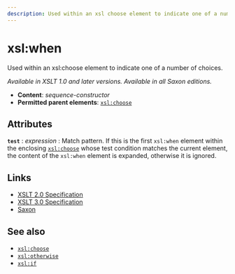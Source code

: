 ```yaml
---
description: Used within an xsl choose element to indicate one of a number of choices
---
```


# xsl:when

Used within an xsl:choose element to indicate one of a number of choices.

_Available in XSLT 1.0 and later versions. Available in all Saxon editions._

- **Content**: _sequence-constructor_
- **Permitted parent elements**: [`xsl:choose`](xsl-choose.md)

## Attributes

**`test`**
: _expression_
: Match pattern. If this is the first `xsl:when` element within the enclosing [`xsl:choose`](xsl-choose.md) whose test condition matches the current element, the content of the `xsl:when` element is expanded, otherwise it is ignored.

## Links

- [XSLT 2.0 Specification](http://www.w3.org/TR/xslt20/#element-when)
- [XSLT 3.0 Specification](http://www.w3.org/TR/xslt-30/#element-when)
- [Saxon](https://www.saxonica.com/html/documentation/xsl-elements/when.html)

## See also

- [`xsl:choose`](xsl-choose.md)
- [`xsl:otherwise`](xsl-otherwise.md)
- [`xsl:if`](xsl-if.md)

